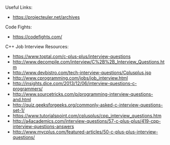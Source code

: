 

Useful Links:
* https://projecteuler.net/archives

Code Fights:
* https://codefights.com/

C++ Job Interview Resources:
* https://www.toptal.com/c-plus-plus/interview-questions
* http://www.decompile.com/interview/C%2B%2B_Interview_Questions.htm
* http://www.devbistro.com/tech-interview-questions/Cplusplus.jsp
* http://www.cprogramming.com/jobs/job_interview.html
* http://insights.dice.com/2013/12/06/interview-questions-c-programmers/
* http://www.sourcetricks.com/p/programming-interview-questions-and.html
* http://quiz.geeksforgeeks.org/commonly-asked-c-interview-questions-set-1/
* https://www.tutorialspoint.com/cplusplus/cpp_interview_questions.htm
* http://a4academics.com/interview-questions/57-c-plus-plus/419-cpp-interview-questions-answers
* http://www.mycplus.com/featured-articles/50-c-plus-plus-interview-questions/
